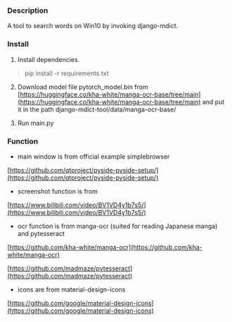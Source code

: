 ### Description

A tool to search words on Win10 by invoking django-mdict.

### Install

1. Install dependencies.

> pip install -r requirements.txt

2. Download model file pytorch_model.bin from [https://huggingface.co/kha-white/manga-ocr-base/tree/main](https://huggingface.co/kha-white/manga-ocr-base/tree/main) and put it in the path django-mdict-tool/data/manga-ocr-base/

3. Run main.py

### Function

* main window is from official example simplebrowser

[https://github.com/qtproject/pyside-pyside-setup/](https://github.com/qtproject/pyside-pyside-setup/)

* screenshot function is from

[https://www.bilibili.com/video/BV1VD4y1b7s5/](https://www.bilibili.com/video/BV1VD4y1b7s5/)

* ocr function is from manga-ocr (suited for reading Japanese manga) and pytesseract

[https://github.com/kha-white/manga-ocr](https://github.com/kha-white/manga-ocr)

[https://github.com/madmaze/pytesseract](https://github.com/madmaze/pytesseract)

* icons are from material-design-icons

[https://github.com/google/material-design-icons](https://github.com/google/material-design-icons)



